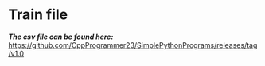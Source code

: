 # Train file

_**The csv file can be found here:**_ https://github.com/CppProgrammer23/SimplePythonPrograms/releases/tag/v1.0
